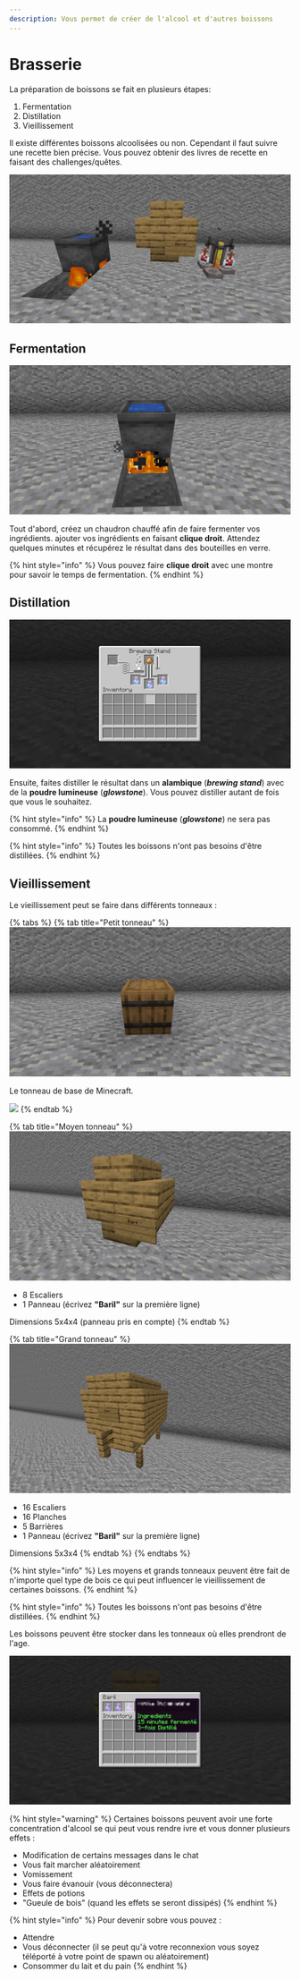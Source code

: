 ```yaml
---
description: Vous permet de créer de l'alcool et d'autres boissons
---
```


# Brasserie

La préparation de boissons se fait en plusieurs étapes:

1. Fermentation
2. Distillation
3. Vieillissement

Il existe différentes boissons alcoolisées ou non. Cependant il faut suivre une recette bien précise. Vous pouvez obtenir des livres de recette en faisant des challenges/quêtes.

![](../.gitbook/assets/2019-09-22_09.46.34.png)

## Fermentation 

![](../.gitbook/assets/2019-09-22_09.18.23.png)

Tout d'abord, créez un chaudron chauffé afin de faire fermenter vos ingrédients. ajouter vos ingrédients en faisant **clique droit**. Attendez quelques minutes et récupérez le résultat dans des bouteilles en verre.

{% hint style="info" %}
Vous pouvez faire **clique droit** avec une montre pour savoir le temps de fermentation.
{% endhint %}

## Distillation 

![](../.gitbook/assets/2019-09-22_09.33.29.png)

Ensuite, faites distiller le résultat dans un **alambique** \(_**brewing stand**_\) avec de la **poudre lumineuse** \(_**glowstone**_\). Vous pouvez distiller autant de fois que vous le souhaitez.

{% hint style="info" %}
La **poudre lumineuse** \(_**glowstone**_\) ne sera pas consommé.
{% endhint %}

{% hint style="info" %}
Toutes les boissons n'ont pas besoins d'être distillées.
{% endhint %}

## Vieillissement 

Le vieillissement peut se faire dans différents tonneaux : 

{% tabs %}
{% tab title="Petit tonneau" %}
![](../.gitbook/assets/2019-09-22_09.56.28.png)

Le tonneau de base de Minecraft.

![](https://zupimages.net/up/19/38/4yd0.png)
{% endtab %}

{% tab title="Moyen tonneau" %}
![](../.gitbook/assets/2019-09-22_09.56.41.png)

* 8 Escaliers
* 1 Panneau \(écrivez **"Baril"** sur la première ligne\)

Dimensions 5x4x4 \(panneau pris en compte\)
{% endtab %}

{% tab title="Grand tonneau" %}
![](../.gitbook/assets/2019-09-22_09.56.59.png)

* 16 Escaliers
* 16 Planches
* 5 Barrières 
* 1 Panneau \(écrivez **"Baril"** sur la première ligne\)

Dimensions 5x3x4
{% endtab %}
{% endtabs %}

{% hint style="info" %}
Les moyens et grands tonneaux peuvent être fait de n'importe quel type de bois ce qui peut influencer le vieillissement de certaines boissons.
{% endhint %}

{% hint style="info" %}
Toutes les boissons n'ont pas besoins d'être distillées.
{% endhint %}

Les boissons peuvent être stocker dans les tonneaux où elles prendront de l'age.

![](../.gitbook/assets/zd.png)

{% hint style="warning" %}
Certaines boissons peuvent avoir une forte concentration d'alcool se qui peut vous rendre ivre et vous donner plusieurs effets :

* Modification de certains messages dans le chat
* Vous fait marcher aléatoirement
* Vomissement
* Vous faire évanouir \(vous déconnectera\)
* Effets de potions
* "Gueule de bois" \(quand les effets se seront dissipés\)
{% endhint %}

{% hint style="info" %}
Pour devenir sobre vous pouvez :

* Attendre 
* Vous déconnecter \(il se peut qu'à votre reconnexion vous soyez téléporté à votre point de spawn ou aléatoirement\)
* Consommer du lait et du pain
{% endhint %}

